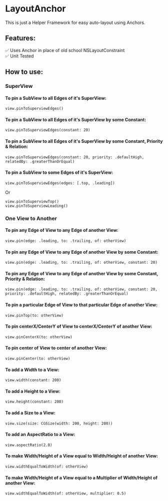 # LayoutAnchor
This is just a Helper Framework for easy auto-layout using Anchors.

## Features:
✅ Uses Anchor in place of old school NSLayoutConstraint   
✅ Unit Tested

## How to use:

### SuperView
#### To pin a SubView to all Edges of it's SuperView:
```
view.pinToSuperviewEdges()
```

#### To pin a SubView to all Edges of it's SuperView by some Constant:
```
view.pinToSuperviewEdges(constant: 20)
```

#### To pin a SubView to all Edges of it's SuperView by some Constant, Priority & Relation:
```
view.pinToSuperviewEdges(constant: 20, priority: .defaultHigh, relatedBy: .greaterThanOrEqual)
```

#### To pin a SubView to some Edges of it's SuperView:
```
view.pinToSuperviewEdges(edges: [.top, .leading])
```

Or

```
view.pinToSuperviewTop()
view.pinToSuperviewLeading()
```

### One View to Another
#### To pin any Edge of View to any Edge of another View:
```
view.pin(edge: .leading, to: .trailing, of: otherView)
```

#### To pin any Edge of View to any Edge of another View by some Constant:
```
view.pin(edge: .leading, to: .trailing, of: otherView, constant: 20)
```

#### To pin any Edge of View to any Edge of another View by some Constant, Priority & Relation:
```
view.pin(edge: .leading, to: .trailing, of: otherView, constant: 20, priority: .defaultHigh, relatedBy: .greaterThanOrEqual)
```

#### To pin a particular Edge of View to that particular Edge of another View:
```
view.pinTop(to: otherView)
```

#### To pin centerX/CenterY of View to centerX/CenterY of another View:
```
view.pinCenterX(to: otherView)
```

#### To pin center of View to center of another View:
```
view.pinCenter(to: otherView)
```

#### To add a Width to a View:
```
view.width(constant: 200)
```

#### To add a Height to a View:
```
view.height(constant: 200)
```

#### To add a Size to a View:
```
view.size(size: CGSize(width: 200, height: 200))
```

#### To add an AspectRatio to a View:
```
view.aspectRatio(2.0)
```

#### To make Width/Height of a View equal to Width/Height of another View:
```
view.widthEqualToWidth(of: otherView)
```

#### To make Width/Height of a View equal to a Multiplier of Width/Height of another View:
```
view.widthEqualToWidth(of: otherView, multiplier: 0.5)
```
























